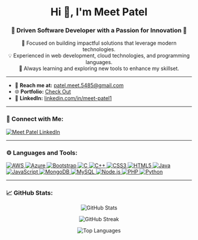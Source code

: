<h1 align="center">Hi 👋, I'm Meet Patel</h1>
<h3 align="center">🚀 Driven Software Developer with a Passion for Innovation 🌟</h3>

<p align="center">
  🎯 Focused on building impactful solutions that leverage modern technologies. <br>
  💡 Experienced in web development, cloud technologies, and programming languages. <br>
  🌱 Always learning and exploring new tools to enhance my skillset.
</p>

---

- 📧 **Reach me at:** [patel.meet.5485@gmail.com](mailto:patel.meet.5485@gmail.com)
- 🌐 **Portfolio:** [Check Out](https://meet1412.github.io/Portfolio/)
- 🔗 **LinkedIn:** [linkedin.com/in/meet-patel1](https://www.linkedin.com/in/meet-patel1)

---

<h3 align="left">🔗 Connect with Me:</h3>
<p align="left">
  <a href="https://linkedin.com/in/meet-patel1" target="blank">
    <img align="center" src="https://img.shields.io/badge/-LinkedIn-0A66C2?logo=linkedin&logoColor=white&style=for-the-badge" alt="Meet Patel LinkedIn" />
  </a>
</p>

---

<h3 align="left">⚙️ Languages and Tools:</h3>
<p align="left">
  <a href="https://aws.amazon.com" target="_blank" rel="noreferrer">
    <img src="https://img.icons8.com/color/48/000000/amazon-web-services.png" alt="AWS" />
  </a>
  <a href="https://azure.microsoft.com/en-in/" target="_blank" rel="noreferrer">
    <img src="https://img.icons8.com/color/48/000000/azure-1.png" alt="Azure" />
  </a>
  <a href="https://getbootstrap.com" target="_blank" rel="noreferrer">
    <img src="https://img.icons8.com/color/48/000000/bootstrap.png" alt="Bootstrap" />
  </a>
  <a href="https://www.cprogramming.com/" target="_blank" rel="noreferrer">
    <img src="https://img.icons8.com/color/48/000000/c-programming.png" alt="C" />
  </a>
  <a href="https://www.w3schools.com/cpp/" target="_blank" rel="noreferrer">
    <img src="https://img.icons8.com/color/48/000000/c-plus-plus-logo.png" alt="C++" />
  </a>
  <a href="https://www.w3schools.com/css/" target="_blank" rel="noreferrer">
    <img src="https://img.icons8.com/color/48/000000/css3.png" alt="CSS3" />
  </a>
  <a href="https://www.w3.org/html/" target="_blank" rel="noreferrer">
    <img src="https://img.icons8.com/color/48/000000/html-5.png" alt="HTML5" />
  </a>
  <a href="https://www.java.com" target="_blank" rel="noreferrer">
    <img src="https://img.icons8.com/color/48/000000/java-coffee-cup-logo.png" alt="Java" />
  </a>
  <a href="https://developer.mozilla.org/en-US/docs/Web/JavaScript" target="_blank" rel="noreferrer">
    <img src="https://img.icons8.com/color/48/000000/javascript--v1.png" alt="JavaScript" />
  </a>
  <a href="https://www.mongodb.com/" target="_blank" rel="noreferrer">
    <img src="https://img.icons8.com/color/48/000000/mongodb.png" alt="MongoDB" />
  </a>
  <a href="https://www.mysql.com/" target="_blank" rel="noreferrer">
    <img src="https://img.icons8.com/color/48/000000/mysql-logo.png" alt="MySQL" />
  </a>
  <a href="https://nodejs.org" target="_blank" rel="noreferrer">
    <img src="https://img.icons8.com/color/48/000000/nodejs.png" alt="Node.js" />
  </a>
  <a href="https://www.php.net" target="_blank" rel="noreferrer">
    <img src="https://img.icons8.com/dusk/48/000000/php-logo.png" alt="PHP" />
  </a>
  <a href="https://www.python.org" target="_blank" rel="noreferrer">
    <img src="https://img.icons8.com/color/48/000000/python.png" alt="Python" />
  </a>
</p>

---

<h3 align="left">📈 GitHub Stats:</h3>
<p align="center">
  <img src="https://github-readme-stats.vercel.app/api?username=meet1412&show_icons=true&theme=radical" alt="GitHub Stats" />
</p>
<p align="center">
  <img src="https://github-readme-streak-stats.herokuapp.com/?user=meet1412&theme=radical" alt="GitHub Streak" />
</p>
<p align="center">
  <img src="https://github-readme-stats.vercel.app/api/top-langs/?username=meet1412&layout=compact&theme=radical" alt="Top Languages" />
</p>
